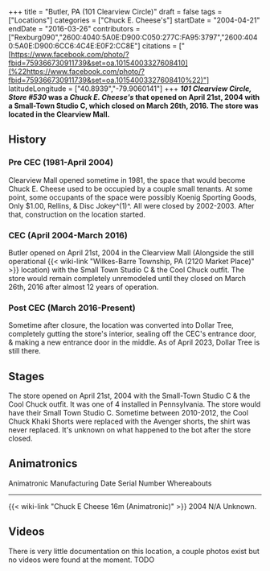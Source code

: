 +++
title = "Butler, PA (101 Clearview Circle)"
draft = false
tags = ["Locations"]
categories = ["Chuck E. Cheese's"]
startDate = "2004-04-21"
endDate = "2016-03-26"
contributors = ["Rexburg090","2600:4040:5A0E:D900:C050:277C:FA95:3797","2600:4040:5A0E:D900:6CC6:4C4E:E0F2:CC8E"]
citations = ["[https://www.facebook.com/photo/?fbid=759366730911739&set=oa.10154003327608410](%22https://www.facebook.com/photo/?fbid=759366730911739&set=oa.10154003327608410%22)"]
latitudeLongitude = ["40.8939","-79.9060141"]
+++
***101 Clearview Circle, Store #530* was a *Chuck E. Cheese's* that opened on April 21st, 2004 with a Small-Town Studio C, which closed on March 26th, 2016. The store was located in the Clearview Mall.**

## History

### Pre CEC (1981-April 2004)

Clearview Mall opened sometime in 1981, the space that would become Chuck E. Cheese used to be occupied by a couple small tenants. At some point, some occupants of the space were possibly Koenig Sporting Goods, Only $1.00, Rellins, & Disc Jokey^(1)^. All were closed by 2002-2003. After that, construction on the location started.

### CEC (April 2004-March 2016)

Butler opened on April 21st, 2004 in the Clearview Mall (Alongside the still operational {{< wiki-link "Wilkes-Barre Township, PA (2120 Market Place)" >}} location) with the Small Town Studio C & the Cool Chuck outfit. The store would remain completely unremodeled until they closed on March 26th, 2016 after almost 12 years of operation.

### Post CEC (March 2016-Present)

Sometime after closure, the location was converted into Dollar Tree, completely gutting the store's interior, sealing off the CEC's entrance door, & making a new entrance door in the middle. As of April 2023, Dollar Tree is still there.

## Stages

The store opened on April 21st, 2004 with the Small-Town Studio C & the Cool Chuck outfit. It was one of 4 installed in Pennsylvania. The store would have their Small Town Studio C. Sometime between 2010-2012, the Cool Chuck Khaki Shorts were replaced with the Avenger shorts, the shirt was never replaced. It's unknown on what happened to the bot after the store closed.

## Animatronics

  Animatronic                                                Manufacturing Date   Serial Number   Whereabouts
  ---------------------------------------------------------- -------------------- --------------- -------------
  {{< wiki-link "Chuck E Cheese 16m (Animatronic)" >}}   2004                 N/A             Unknown.

## Videos

There is very little documentation on this location, a couple photos exist but no videos were found at the moment.
TODO
